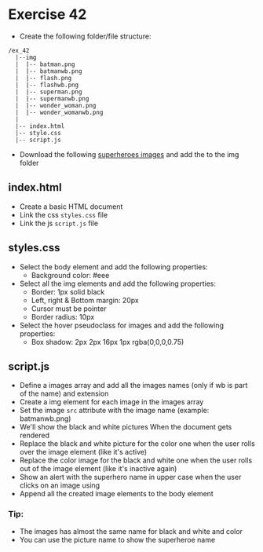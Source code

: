 # Exercise 42

* Create the following folder/file structure:

```
/ex_42
  |--img
  |  |-- batman.png
  |  |-- batmanwb.png
  |  |-- flash.png
  |  |-- flashwb.png
  |  |-- superman.png
  |  |-- supermanwb.png
  |  |-- wonder_woman.png
  |  |-- wonder_womanwb.png
  |
  |-- index.html
  |-- style.css
  |-- script.js
```

* Download the following [superheroes images](../../resources/js-browser/) and add the to the img folder

## index.html
* Create a basic HTML document
* Link the css `styles.css` file
* Link the js `script.js` file

## styles.css
* Select the body element and add the following properties:
  * Background color: #eee
* Select all the img elements and add the following properties:
  * Border: 1px solid black
  * Left, right & Bottom margin: 20px
  * Cursor must be pointer
  * Border radius: 10px
* Select the hover pseudoclass for images and add the following properties:
  * Box shadow: 2px 2px 16px 1px rgba(0,0,0,0.75)

## script.js
* Define a images array and add all the images names (only if wb is part of the name) and extension
* Create a img element for each image in the images array
* Set the image `src` attribute with the image name (example: batmanwb.png)
* We'll show the black and white pictures When the document gets rendered
* Replace the black and white picture for the color one when the user rolls over the image element (like it's active)
* Replace the color image for the black and white one when the user rolls out of the image element (like it's inactive again)
* Show an alert with the superhero name in upper case when the user clicks on an image using
* Append all the created image elements to the body element

### Tip:
* The images has almost the same name for black and white and color
* You can use the picture name to show the superheroe name
